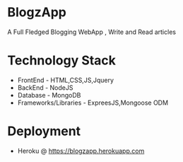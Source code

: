 # BlogzApp
A Full Fledged Blogging WebApp   , Write and Read articles
# Technology Stack
- FrontEnd - HTML,CSS,JS,Jquery
- BackEnd - NodeJS
- Database - MongoDB
- Frameworks/Libraries - ExpreesJS,Mongoose ODM
# Deployment 
- Heroku @ https://blogzapp.herokuapp.com



